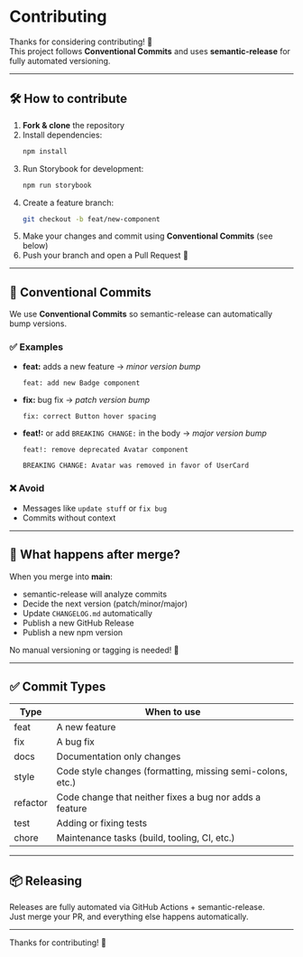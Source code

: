 # Contributing

Thanks for considering contributing! 🎉  
This project follows **Conventional Commits** and uses **semantic-release** for fully automated versioning.

---

## 🛠 How to contribute

1. **Fork & clone** the repository
2. Install dependencies:
   ```bash
   npm install
   ```
3. Run Storybook for development:
   ```bash
   npm run storybook
   ```
4. Create a feature branch:
   ```bash
   git checkout -b feat/new-component
   ```
5. Make your changes and commit using **Conventional Commits** (see below)
6. Push your branch and open a Pull Request 🎉

---

## 📝 Conventional Commits

We use **Conventional Commits** so semantic-release can automatically bump versions.

### ✅ Examples

- **feat:** adds a new feature → _minor version bump_

  ```
  feat: add new Badge component
  ```

- **fix:** bug fix → _patch version bump_

  ```
  fix: correct Button hover spacing
  ```

- **feat!:** or add `BREAKING CHANGE:` in the body → _major version bump_

  ```
  feat!: remove deprecated Avatar component

  BREAKING CHANGE: Avatar was removed in favor of UserCard
  ```

### ❌ Avoid

- Messages like `update stuff` or `fix bug`
- Commits without context

---

## 🔄 What happens after merge?

When you merge into **main**:

- semantic-release will analyze commits
- Decide the next version (patch/minor/major)
- Update `CHANGELOG.md` automatically
- Publish a new GitHub Release
- Publish a new npm version

No manual versioning or tagging is needed! 🎉

---

## ✅ Commit Types

| Type     | When to use                                                |
| -------- | ---------------------------------------------------------- |
| feat     | A new feature                                              |
| fix      | A bug fix                                                  |
| docs     | Documentation only changes                                 |
| style    | Code style changes (formatting, missing semi-colons, etc.) |
| refactor | Code change that neither fixes a bug nor adds a feature    |
| test     | Adding or fixing tests                                     |
| chore    | Maintenance tasks (build, tooling, CI, etc.)               |

---

## 📦 Releasing

Releases are fully automated via GitHub Actions + semantic-release.  
Just merge your PR, and everything else happens automatically.

---

Thanks for contributing! 🚀
